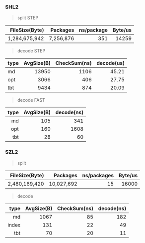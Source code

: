 ### SHL2

> split STEP

FileSize(Byte)|  Packages| ns/package| Byte/us|
-------------:|---------:|----------:|-------:|
 1,284,675,942| 7,256,876|        351|   14259|


> decode STEP

 type|AvgSize(B)|CheckSum(ns)|decode(us)|
-----|---------:|-----------:|---------:|
   md|     13950|        1106|     45.21
  opt|      3066|         406|     27.75
  tbt|      9434|         874|     20.09

> decode FAST

 type|AvgSize(B)|decode(ns)|
----:|---------:|---------:|
   md|       105|       341
  opt|       160|      1608
  tbt|        28|        60


### SZL2
> split

FileSize(Byte)|   Packages| ns/packages| Byte/us|
-------------:|----------:|-----------:|-------:|
 2,480,169,420| 10,027,692|          15|   16000


> decode

 type|AvgSize(B)|CheckSum(ns)|decode(ns)
----:|---------:|-----------:|---------:|
   md|      1067|          85|       182
index|       131|          22|        49
  tbt|        70|          20|        11
